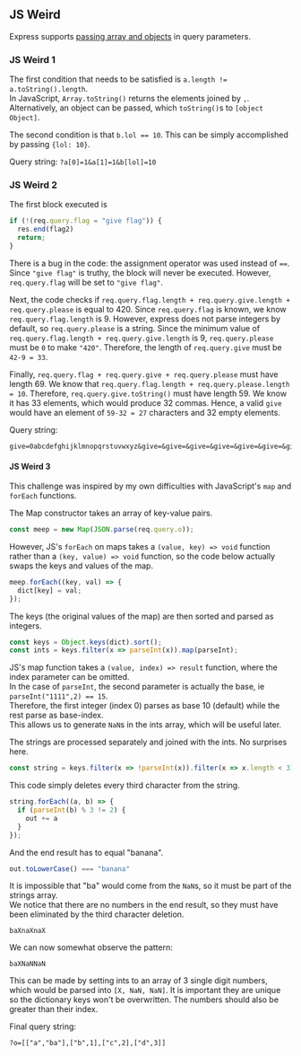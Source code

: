 ## JS Weird

Express supports [passing array and objects](https://masteringjs.io/tutorials/express/query-parameters) in query parameters.

### JS Weird 1
The first condition that needs to be satisfied is `a.length != a.toString().length`.  
In JavaScript, `Array.toString()` returns the elements joined by `,`. Alternatively, an object can be passed, which `toString()`s to `[object Object]`.


The second condition is that  `b.lol == 10`. This can be simply accomplished by passing `{lol: 10}`.


Query string: `?a[0]=1&a[1]=1&b[lol]=10`

### JS Weird 2

The first block executed is
```js
if (!(req.query.flag = "give flag")) {
  res.end(flag2)
  return;
}
```
There is a bug in the code: the assignment operator was used instead of `==`.  
Since `"give flag"` is truthy, the block will never be executed. However, `req.query.flag` will be set to `"give flag"`.


Next, the code checks if `req.query.flag.length + req.query.give.length + req.query.please` is equal to 420.
Since `req.query.flag` is known, we know `req.query.flag.length` is 9. However, express does not parse integers by default,
so `req.query.please` is a string. Since the minimum value of `req.query.flag.length + req.query.give.length` is 9,
`req.query.please` must be `0` to make `"420"`. Therefore, the length of `req.query.give` must be `42-9 = 33`.

Finally, `req.query.flag + req.query.give + req.query.please` must have length 69. We know that `req.query.flag.length + req.query.please.length = 10`.
Therefore, `req.query.give.toString()` must have length 59. We know it has 33 elements, which would produce 32 commas.
Hence, a valid `give` would have an element of `59-32 = 27` characters and 32 empty elements.

Query string:
```
give=0abcdefghijklmnopqrstuvwxyz&give=&give=&give=&give=&give=&give=&give=&give=&give=&give=&give=&give=&give=&give=&give=&give=&give=&give=&give=&give=&give=&give=&give=&give=&give=&give=&give=&give=&give=&give=&give=&give=&please=0
```

#### JS Weird 3

This challenge was inspired by my own difficulties with JavaScript's `map` and `forEach` functions.  

The Map constructor takes an array of key-value pairs.
```javascript
const meep = new Map(JSON.parse(req.query.o));
```
However, JS's `forEach` on maps takes a `(value, key) => void` function rather than a `(key, value) => void` function, so the code below actually swaps the keys and values of the map.  
```javascript
meep.forEach((key, val) => {
  dict[key] = val;
});
```
The keys (the original values of the map) are then sorted and parsed as integers.
```js
const keys = Object.keys(dict).sort();
const ints = keys.filter(x => parseInt(x)).map(parseInt);
```
JS's map function takes a `(value, index) => result` function, where the index parameter can be omitted.  
In the case of `parseInt`, the second parameter is actually the base, ie `parseInt("1111",2) == 15`.  
Therefore, the first integer (index 0) parses as base 10 (default) while the rest parse as base-index.  
This allows us to generate `NaN`s in the ints array, which will be useful later.  

The strings are processed separately and joined with the ints. No surprises here.
```js
const string = keys.filter(x => !parseInt(x)).filter(x => x.length < 3).concat(ints).join("").split("");
```
This code simply deletes every third character from the string.
```js
string.forEach((a, b) => {
  if (parseInt(b) % 3 != 2) {
    out += a
  }
});
```
And the end result has to equal "banana".
```js
out.toLowerCase() === "banana"
```
It is impossible that "ba" would come from the `NaN`s, so it must be part of the strings array.  
We notice that there are no numbers in the end result, so they must have been eliminated by the third character deletion.
```
baXnaXnaX
```
We can now somewhat observe the pattern:
```
baXNaNNaN
```
This can be made by setting ints to an array of 3 single digit numbers, which would be parsed into `[X, NaN, NaN]`.
It is important they are unique so the dictionary keys won't be overwritten. The numbers should also be greater than their index.

Final query string:
```
?o=[["a","ba"],["b",1],["c",2],["d",3]]
```
